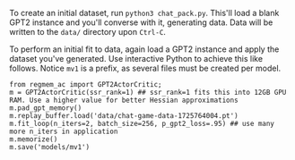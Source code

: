 
To create an initial dataset, run `python3 chat_pack.py`. This'll load a blank GPT2 instance and you'll converse with it, generating data. Data will be written to the `data/` directory upon `Ctrl-C`. 

To perform an initial fit to data, again load a GPT2 instance and apply the dataset you've generated. Use interactive Python to achieve this like follows. Notice `mv1` is a prefix, as several files must be created per model. 
```
from regmem_ac import GPT2ActorCritic;
m = GPT2ActorCritic(ssr_rank=1) ## ssr_rank=1 fits this into 12GB GPU RAM. Use a higher value for better Hessian approximations 
m.pad_gpt_memory() 
m.replay_buffer.load('data/chat-game-data-1725764004.pt')
m.fit_loop(n_iters=2, batch_size=256, p_gpt2_loss=.95) ## use many more n_iters in application 
m.memorize() 
m.save('models/mv1')
```




